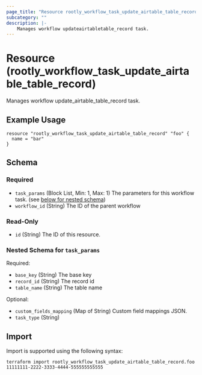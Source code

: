 ```yaml
---
page_title: "Resource rootly_workflow_task_update_airtable_table_record - terraform-provider-rootly"
subcategory: ""
description: |-
    Manages workflow updateairtabletable_record task.
---
```


# Resource (rootly_workflow_task_update_airtable_table_record)

Manages workflow update_airtable_table_record task.

## Example Usage

```
resource "rootly_workflow_task_update_airtable_table_record" "foo" {
  name = "bar"
}
```

<!-- schema generated by tfplugindocs -->
## Schema

### Required

- `task_params` (Block List, Min: 1, Max: 1) The parameters for this workflow task. (see [below for nested schema](#nestedblock--task_params))
- `workflow_id` (String) The ID of the parent workflow

### Read-Only

- `id` (String) The ID of this resource.

<a id="nestedblock--task_params"></a>
### Nested Schema for `task_params`

Required:

- `base_key` (String) The base key
- `record_id` (String) The record id
- `table_name` (String) The table name

Optional:

- `custom_fields_mapping` (Map of String) Custom field mappings JSON.
- `task_type` (String)

## Import

Import is supported using the following syntax:

```shell
terraform import rootly_workflow_task_update_airtable_table_record.foo 11111111-2222-3333-4444-555555555555
```